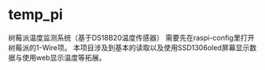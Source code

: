 # temp_pi
树莓派温度监测系统（基于DS18B20温度传感器）
需要先在raspi-config里打开树莓派的1-Wire项。
本项目涉及到基本的读取以及使用SSD1306oled屏幕显示数据与使用web显示温度等拓展。
